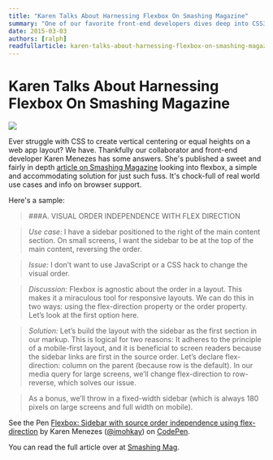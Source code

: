 ```yaml
---
title: "Karen Talks About Harnessing Flexbox On Smashing Magazine"
summary: "One of our favorite front-end developers dives deep into CSS3 Flexible Box, sharing solutions to various common use cases for modern web apps."
date: 2015-03-03
authors: [ralph]
readfullarticle: karen-talks-about-harnessing-flexbox-on-smashing-magazine
---
```


# Karen Talks About Harnessing Flexbox On Smashing Magazine

<a href="//www.smashingmagazine.com/2015/03/02/harnessing-flexbox-for-todays-web-apps/"><img src="/assets/img/blog/flexbox_demo.png" class="center-element border-all"></a>

 Ever struggle with CSS to create vertical centering or equal heights on a web app layout? We have. Thankfully our collaborator and front-end developer Karen Menezes has some answers. She's published a sweet and fairly in depth <a href="//www.smashingmagazine.com/2015/03/02/harnessing-flexbox-for-todays-web-apps/">article on Smashing Magazine</a> looking into flexbox, a simple and accommodating solution for just such fuss. It's chock-full of real world use cases and info on browser support. 

 Here's a sample:
 
> ###A. VISUAL ORDER INDEPENDENCE WITH FLEX DIRECTION

> *Use case:* I have a sidebar positioned to the right of the main content section. On small screens, I want the sidebar to be at the top of the main content, reversing the order.

> *Issue:* I don’t want to use JavaScript or a CSS hack to change the visual order.

> *Discussion:* Flexbox is agnostic about the order in a layout. This makes it a miraculous tool for responsive layouts. We can do this in two ways: using the flex-direction property or the order property. Let’s look at the first option here.

> *Solution:* Let’s build the layout with the sidebar as the first section in our markup. This is logical for two reasons: It adheres to the principle of a mobile-first layout, and it is beneficial to screen readers because the sidebar links are first in the source order. Let’s declare flex-direction: column on the parent (because row is the default). In our media query for large screens, we’ll change flex-direction to row-reverse, which solves our issue.

> As a bonus, we’ll throw in a fixed-width sidebar (which is always 180 pixels on large screens and full width on mobile).

 <p data-height="372" data-theme-id="0" data-slug-hash="JoYoRE" data-default-tab="result" data-user="imohkay" class='codepen'>See the Pen <a href='//codepen.io/imohkay/pen/JoYoRE/'>Flexbox: Sidebar with source order independence using flex-direction</a> by Karen Menezes (<a href='//codepen.io/imohkay'>@imohkay</a>) on <a href='//codepen.io'>CodePen</a>.</p>
<script async src="//assets.codepen.io/assets/embed/ei.js"></script>

You can read the full article over at <a href="//www.smashingmagazine.com/2015/03/02/harnessing-flexbox-for-todays-web-apps/">Smashing Mag</a>.